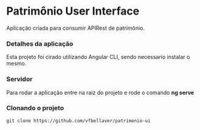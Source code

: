 # Patrimônio User Interface
Aplicação criada para consumir APIRest de patrimônio.
### Detalhes da aplicação
Esta projeto foi cirado utilizando Angular CLI, sendo necessario instalar o mesmo.

### Servidor 
Para rodar a aplicação entre na raiz do projeto e rode o comando  **ng serve**

### Clonando o projeto
```
git clone https://github.com/vfbellaver/patrimonio-ui

